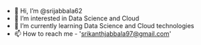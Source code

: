 - 👋 Hi, I’m @srijabbala62
- 👀 I’m interested in Data Science and Cloud
- 🌱 I’m currently learning Data Science and Cloud technologies
- 📫 How to reach me - 'srikanthjabbala97@gmail.com'

<!---
srijabbala62/srijabbala62 is a ✨ special ✨ repository because its `README.md` (this file) appears on your GitHub profile.
You can click the Preview link to take a look at your changes.
--->
